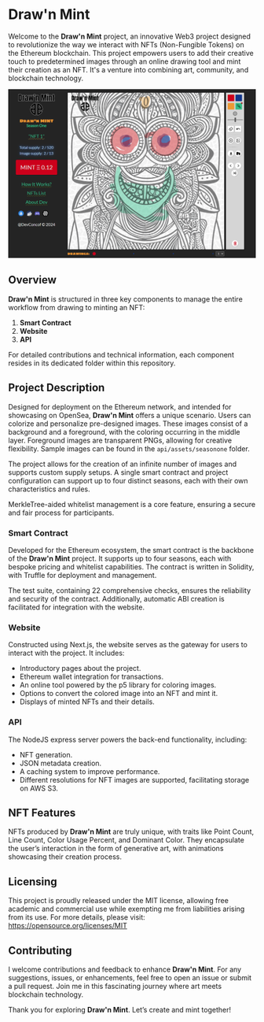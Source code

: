 # Draw'n Mint

Welcome to the **Draw'n Mint** project, an innovative Web3 project designed to revolutionize the way we interact with NFTs (Non-Fungible Tokens) on the Ethereum blockchain. This project empowers users to add their creative touch to predetermined images through an online drawing tool and mint their creation as an NFT. It's a venture into combining art, community, and blockchain technology.

![preview.png](preview.png)

## Overview

**Draw'n Mint** is structured in three key components to manage the entire workflow from drawing to minting an NFT:

1. **Smart Contract**
2. **Website**
3. **API**

For detailed contributions and technical information, each component resides in its dedicated folder within this repository.

## Project Description

Designed for deployment on the Ethereum network, and intended for showcasing on OpenSea, **Draw'n Mint** offers a unique scenario. Users can colorize and personalize pre-designed images. These images consist of a background and a foreground, with the coloring occurring in the middle layer. Foreground images are transparent PNGs, allowing for creative flexibility. Sample images can be found in the `api/assets/seasonone` folder.

The project allows for the creation of an infinite number of images and supports custom supply setups. A single smart contract and project configuration can support up to four distinct seasons, each with their own characteristics and rules.

MerkleTree-aided whitelist management is a core feature, ensuring a secure and fair process for participants.

### Smart Contract

Developed for the Ethereum ecosystem, the smart contract is the backbone of the **Draw'n Mint** project. It supports up to four seasons, each with bespoke pricing and whitelist capabilities. The contract is written in Solidity, with Truffle for deployment and management.

The test suite, containing 22 comprehensive checks, ensures the reliability and security of the contract. Additionally, automatic ABI creation is facilitated for integration with the website.

### Website

Constructed using Next.js, the website serves as the gateway for users to interact with the project. It includes:

- Introductory pages about the project.
- Ethereum wallet integration for transactions.
- An online tool powered by the p5 library for coloring images.
- Options to convert the colored image into an NFT and mint it.
- Displays of minted NFTs and their details.

### API

The NodeJS express server powers the back-end functionality, including:

- NFT generation.
- JSON metadata creation.
- A caching system to improve performance.
- Different resolutions for NFT images are supported, facilitating storage on AWS S3.

## NFT Features

NFTs produced by **Draw'n Mint** are truly unique, with traits like Point Count, Line Count, Color Usage Percent, and Dominant Color. They encapsulate the user’s interaction in the form of generative art, with animations showcasing their creation process.

## Licensing

This project is proudly released under the MIT license, allowing free academic and commercial use while exempting me from liabilities arising from its use. For more details, please visit: https://opensource.org/licenses/MIT

## Contributing

I welcome contributions and feedback to enhance **Draw'n Mint**. For any suggestions, issues, or enhancements, feel free to open an issue or submit a pull request. Join me in this fascinating journey where art meets blockchain technology.

Thank you for exploring **Draw'n Mint**. Let’s create and mint together!